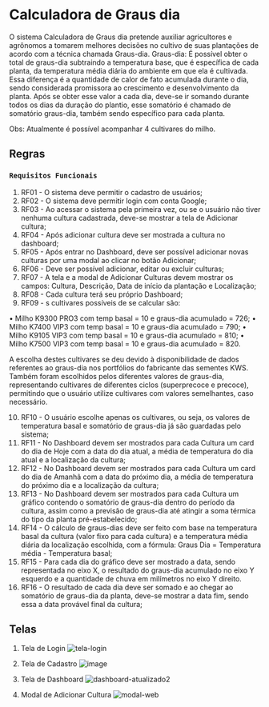 # Calculadora de Graus dia
O sistema Calculadora de Graus dia pretende auxiliar agricultores e agrônomos a tomarem melhores decisões no cultivo de suas plantações de acordo com a técnica chamada Graus-dia.
Graus-dia: É possível obter o total de graus-dia subtraindo a temperatura base, que é específica de cada planta, da temperatura média diária do ambiente em que ela é cultivada. Essa diferença é a quantidade de calor de fato acumulada durante o dia, sendo considerada promissora ao crescimento e desenvolvimento
da planta. Após se obter esse valor a cada dia, deve-se ir somando durante todos os dias da duração do plantio, esse somatório é chamado de somatório graus-dia, também sendo específico para cada planta.

Obs: Atualmente é possível acompanhar 4 cultivares do milho.

## Regras

### `Requisitos Funcionais`

1. RF01 - O sistema deve permitir o cadastro de usuários;
2. RF02 - O sistema deve permitir login com conta Google;
3. RF03 - Ao acessar o sistema pela primeira vez, ou se o usuário não tiver nenhuma
cultura cadastrada, deve-se mostrar a tela de Adicionar cultura;
4. RF04 - Após adicionar cultura deve ser mostrada a cultura no dashboard;
5. RF05 - Após entrar no Dashboard, deve ser possível adicionar novas culturas por
uma modal ao clicar no botão Adicionar;
6. RF06 - Deve ser possível adicionar, editar ou excluir culturas;
7. RF07 - A tela e a modal de Adicionar Culturas devem mostrar os campos: Cultura, Descrição, Data de início da plantação e Localização;
8. RF08 - Cada cultura terá seu próprio Dashboard;
9. RF09 - s cultivares possíveis de se calcular são:

• Milho K9300 PRO3 com temp basal = 10 e graus-dia acumulado = 726;
• Milho K7400 VIP3 com temp basal = 10 e graus-dia acumulado = 790;
• Milho K9105 VIP3 com temp basal = 10 e graus-dia acumulado = 810;
• Milho K7500 VIP3 com temp basal = 10 e graus-dia acumulado = 820.

A escolha destes cultivares se deu devido à disponibilidade de dados referentes
ao graus-dia nos portfólios do fabricante das sementes KWS. Também foram escolhidos pelos diferentes valores de graus-dia, representando cultivares de diferentes ciclos (superprecoce e precoce), permitindo que o usuário utilize cultivares com valores semelhantes, caso necessário.

10. RF10 - O usuário escolhe apenas os cultivares, ou seja, os valores de temperatura
basal e somatório de graus-dia já são guardadas pelo sistema;
11. RF11 - No Dashboard devem ser mostrados para cada Cultura um card do dia de Hoje com a data do dia atual, a média de temperatura do dia atual e a localização da cultura;
12. RF12 - No Dashboard devem ser mostrados para cada Cultura um card do dia de Amanhã com a data do próximo dia, a média de temperatura do próximo dia e a localização da cultura;
13. RF13 - No Dashboard devem ser mostrados para cada Cultura um gráfico contendo o somatório de graus-dia dentro do período da cultura, assim como a previsão de graus-dia até atingir a soma térmica do tipo da planta pré-estabelecido;
14. RF14 - O cálculo de graus-dias deve ser feito com base na temperatura basal da cultura (valor fixo para cada cultura) e a temperatura média diária da localização escolhida, com a fórmula: Graus Dia = Temperatura média - Temperatura basal;
15. RF15 - Para cada dia do gráfico deve ser mostrado a data, sendo representada no eixo X, o resultado do graus-dia acumulado no eixo Y esquerdo e a quantidade de chuva em milímetros no eixo Y direito.
16. RF16 - O resultado de cada dia deve ser somado e ao chegar ao somatório de graus-dia da planta, deve-se mostrar a data fim, sendo essa a data provável final da cultura;


## Telas
1. Tela de Login
![tela-login](https://user-images.githubusercontent.com/30840149/159804554-0b65c823-e334-42de-a30d-3055acad0c53.png)

2. Tela de Cadastro
![image](https://user-images.githubusercontent.com/30840149/155749840-588221ca-85aa-4ccc-b57d-9bfb15f63be3.png)

3. Tela de Dashboard
![dashboard-atualizado2](https://user-images.githubusercontent.com/30840149/159804711-09620082-3138-439e-be87-2816ed5678eb.png)

4. Modal de Adicionar Cultura
![modal-web](https://user-images.githubusercontent.com/30840149/159804852-05cbc6c8-491a-4fd1-98a5-37c5089c0f2e.png)


